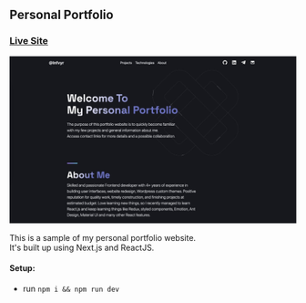 ## Personal Portfolio

### [Live Site](https://infvyr.github.com)

![Portfolio Website](public/images/screenshot.jpg)

This is a sample of my personal portfolio website.  
It's built up using Next.js and ReactJS.

#### Setup:
- run ```npm i && npm run dev```
